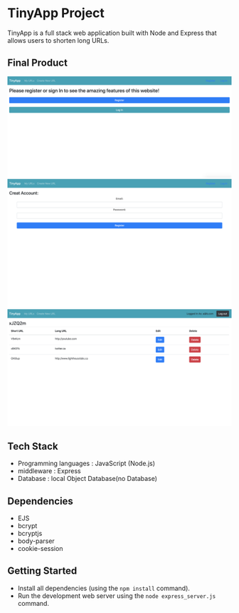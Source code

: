 # TinyApp Project

TinyApp is a full stack web application built with Node and Express that allows users to shorten long URLs.

## Final Product

!["Register Sign in page"](https://github.com/mohdtorabi/tinyapp/blob/main/docs/Register:Sign-in%20page.png?raw=true)
!["Register page"](https://github.com/mohdtorabi/tinyapp/blob/main/docs/Register-Page.png?raw=true)
!["Home page"](https://github.com/mohdtorabi/tinyapp/blob/main/docs/Home-Directory.png?raw=true)


## Tech Stack
- Programming languages : JavaScript (Node.js)
- middleware : Express
- Database : local Object Database(no Database)

## Dependencies

- EJS
- bcrypt
- bcryptjs
- body-parser
- cookie-session

## Getting Started

- Install all dependencies (using the `npm install` command).
- Run the development web server using the `node express_server.js` command.
